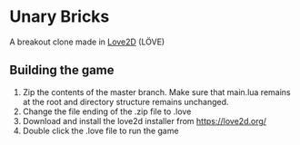 Unary Bricks
============

A breakout clone made in [Love2D](https://love2d.org) (LÖVE)


## Building the game ##
1. Zip the contents of the master branch. Make sure that main.lua remains at the root and directory structure remains unchanged.
2. Change the file ending of the .zip file to .love
3. Download and install the love2d installer from https://love2d.org/
4. Double click the .love file to run the game
